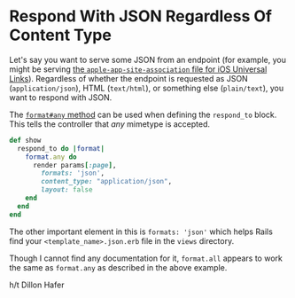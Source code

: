 # Respond With JSON Regardless Of Content Type

Let's say you want to serve some JSON from an endpoint (for example, you might
be serving [the `apple-app-site-association` file for iOS Universal
Links](https://developer.apple.com/documentation/xcode/supporting-associated-domains)).
Regardless of whether the endpoint is requested as JSON (`application/json`),
HTML (`text/html`), or something else (`plain/text`), you want to respond with
JSON.

The [`format#any`
method](https://api.rubyonrails.org/classes/ActionController/MimeResponds.html)
can be used when defining the `respond_to` block. This tells the controller
that _any_ mimetype is accepted.

```ruby
def show
  respond_to do |format|
    format.any do
      render params[:page],
        formats: 'json',
        content_type: "application/json",
        layout: false
    end
  end
end
```

The other important element in this is `formats: 'json'` which helps Rails find
your `<template_name>.json.erb` file in the `views` directory.

Though I cannot find any documentation for it, `format.all` appears to work the
same as `format.any` as described in the above example.

h/t Dillon Hafer
